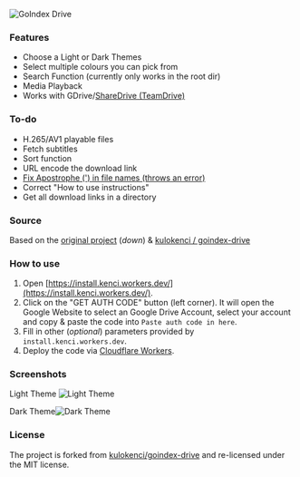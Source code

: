 
![GoIndex Drive](https://raw.githubusercontent.com/kulokenci/goindex-drive/master/go-drive-logo.png)


### Features
* Choose a Light or Dark Themes
* Select multiple colours you can pick from
* Search Function (currently only works in the root dir)
* Media Playback
* Works with GDrive/[ShareDrive (TeamDrive)](https://github.com/kulokenci/goindex-drive/issues/19)


### To-do
* H.265/AV1 playable files
* Fetch subtitles
* Sort function
* URL encode the download link
* [Fix Apostrophe (') in file names (throws an error)](https://github.com/kulokenci/goindex-drive/issues/17)
* Correct "How to use instructions"
* Get all download links in a directory


### Source
Based on the [original project](https://github.com/donwa/goindex) (_down_) & [kulokenci / goindex-drive](https://github.com/kulokenci/goindex-drive)


### How to use
1. Open [https://install.kenci.workers.dev/](https://install.kenci.workers.dev/).
2. Click on the "GET AUTH CODE" button (left corner). It will open the Google Website to select an Google Drive Account, select your account and copy & paste the code into `Paste auth code in here`.
3. Fill in other (_optional_) parameters provided by `install.kenci.workers.dev`.
4. Deploy the code via [Cloudflare Workers](https://workers.cloudflare.com).


### Screenshots
Light Theme
![Light Theme](https://raw.githubusercontent.com/kulokenci/goindex-drive/master/screenshot/material-light.png)

Dark Theme![Dark Theme](https://raw.githubusercontent.com/kulokenci/goindex-drive/master/screenshot/material-dark.png)


### License
The project is forked from [kulokenci/goindex-drive](https://github.com/kulokenci/goindex-drive) and re-licensed under the MIT license.
